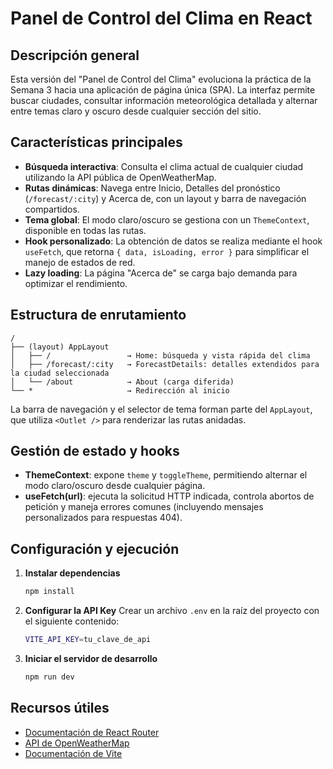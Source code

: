 # Panel de Control del Clima en React

## Descripción general

Esta versión del "Panel de Control del Clima" evoluciona la práctica de la Semana 3 hacia una aplicación de página única (SPA). La interfaz permite buscar ciudades, consultar información meteorológica detallada y alternar entre temas claro y oscuro desde cualquier sección del sitio.

## Características principales

- **Búsqueda interactiva**: Consulta el clima actual de cualquier ciudad utilizando la API pública de OpenWeatherMap.
- **Rutas dinámicas**: Navega entre Inicio, Detalles del pronóstico (`/forecast/:city`) y Acerca de, con un layout y barra de navegación compartidos.
- **Tema global**: El modo claro/oscuro se gestiona con un `ThemeContext`, disponible en todas las rutas.
- **Hook personalizado**: La obtención de datos se realiza mediante el hook `useFetch`, que retorna `{ data, isLoading, error }` para simplificar el manejo de estados de red.
- **Lazy loading**: La página "Acerca de" se carga bajo demanda para optimizar el rendimiento.

## Estructura de enrutamiento

```text
/
├── (layout) AppLayout
│   ├── /                 → Home: búsqueda y vista rápida del clima
│   ├── /forecast/:city   → ForecastDetails: detalles extendidos para la ciudad seleccionada
│   └── /about            → About (carga diferida)
└── *                     → Redirección al inicio
```

La barra de navegación y el selector de tema forman parte del `AppLayout`, que utiliza `<Outlet />` para renderizar las rutas anidadas.

## Gestión de estado y hooks

- **ThemeContext**: expone `theme` y `toggleTheme`, permitiendo alternar el modo claro/oscuro desde cualquier página.
- **useFetch(url)**: ejecuta la solicitud HTTP indicada, controla abortos de petición y maneja errores comunes (incluyendo mensajes personalizados para respuestas 404).

## Configuración y ejecución

1. **Instalar dependencias**
   ```bash
   npm install
   ```

2. **Configurar la API Key**
   Crear un archivo `.env` en la raíz del proyecto con el siguiente contenido:
   ```bash
   VITE_API_KEY=tu_clave_de_api
   ```

3. **Iniciar el servidor de desarrollo**
   ```bash
   npm run dev
   ```

## Recursos útiles

- [Documentación de React Router](https://reactrouter.com)
- [API de OpenWeatherMap](https://openweathermap.org/current)
- [Documentación de Vite](https://vitejs.dev)
